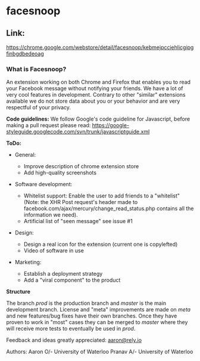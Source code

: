 facesnoop
=========

## Link: 

https://chrome.google.com/webstore/detail/facesnoop/kebmejpcciehlicgipgfinbgdbedeoag


### What is Facesnoop?

An extension working on both Chrome and Firefox that enables you to read your Facebook message without notifying your friends. We have a lot of very cool features in development. Contrary to other "similar" extensions available we do not store data about you or your behavior and are very respectful of your privacy.

**Code guidelines:**
We follow Google's code guideline for Javascript, before making a pull request please read: https://google-styleguide.googlecode.com/svn/trunk/javascriptguide.xml

**ToDo:**

  * General:
    * Improve description of chrome extension store
    * Add high-quality screenshots

  * Software development:
    * Whitelist support: Enable the user to add friends to a "whitelist" (Note: the XHR Post request's header made to facebook.com/ajax/mercury/change_read_status.php contains all the information we need).
    * Artificial list of "seen message" see issue #1

  * Design:
    * Design a real icon for the extension (current one is copylefted)
    * Video of software in use

* Marketing:
    * Establish a deployment strategy
    * Add a "viral component" to the product

**Structure**

The branch *prod* is the production branch and *master* is the main development branch. 
License and "meta" improvements are made on *meta* and new features/bug fixes have their own branches. Once they have proven to work in "most" cases they can be merged to *master* where they will receive more tests to eventually be used in *prod*.


Feedback and ideas greatly appreciated: aaron@rely.io

Authors:
Aaron O/- University of Waterloo
Pranav A/- University of Waterloo
